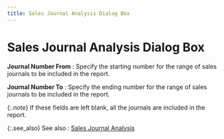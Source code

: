 ```yaml
---
title: Sales Journal Analysis Dialog Box
---
```


# Sales Journal Analysis Dialog Box


**Journal Number From**
: Specify the starting number for the range of sales  journals to be included in the report.


**Journal Number To**
: Specify the ending number for the range of sales  journals to be included in the report.


{:.note}
If these fields are left blank, all the journals  are included in the report.


{:.see_also}
See also
: [Sales Journal  Analysis]({{site.rpt_baseurl}}/everest-reports/accounting/sales_journal_analysis.html)
